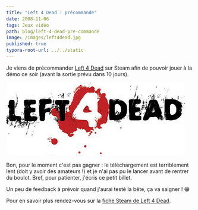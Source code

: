 ```yaml
---
title: "Left 4 Dead : précommande"
date: 2008-11-06
tags: Jeux vidéo
path: blog/left-4-dead-pre-commande
image: /images/left4dead.jpg
published: true
typora-root-url: ../../static
---
```

Je viens de précommander [Left 4 Dead](http://store.steampowered.com/app/500/) sur Steam afin de pouvoir jouer à la démo ce soir (avant la sortie prévu dans 10 jours).

![Left 4 Dead](/images/left4dead.jpg)

Bon, pour le moment c'est pas gagner : le téléchargement est terriblement lent (doit y avoir des amateurs !) et je n'ai pas pu le lancer avant de rentrer du boulot. Bref, pour patienter, j'écris ce petit billet.

Un peu de feedback à prévoir quand j'aurai testé la bête, ça va saigner ! 😁

Pour en savoir plus rendez-vous sur la [fiche Steam de Left 4 Dead](http://store.steampowered.com/app/500/).

